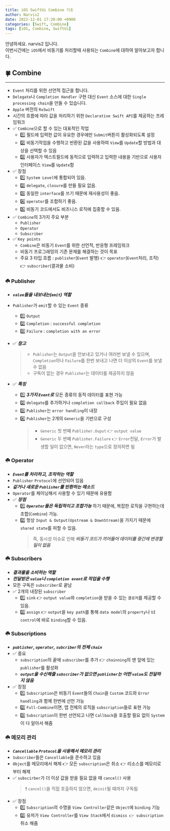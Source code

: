 ```yaml
---
title: iOS SwiftUi Combine 기초
author: Narvis2
date: 2022-12-01 17:20:00 +0900
categories: [Swift, Combine]
tags: [iOS, Combine, SwiftUi]
---
```


안녕하세요. narvis2 입니다.  
이번시간에는 `iOS`에서 비동기를 처리할때 사용되는 `Combine`에 대하여 알아보고자 합니다.

## 🍀 Combine

---

- `Event` 처리를 위한 선언적 접근을 합니다.
- `Delegate`나 `Completion Handler` 구현 대신 `Event` 소스에 대한 `Single processing chain`을 만들 수 있습니다.
- `Apple` 버전의 `RxSwift`
- 시간의 흐름에 따라 값을 처리하기 위한 `Declarative Swift API`를 제공하는 프레임워크
- ✅ `Combine`으로 할 수 있는 대표적인 작업
  - 1️⃣ 필드에 입력한 값이 유요한 경우에만 `Submit`버튼이 활성화되도록 설정
  - 2️⃣ 비동기작업을 수행하고 반환된 값을 사용하여 `View`를 `Update`할 방법과 대상을 선택할 수 있음
  - 3️⃣ 사용자가 텍스트필드에 동적으로 입력하고 입력한 내용을 기반으로 사용자 인터페이스 `View`를 `Update`함
- ✅ 장점
  - 1️⃣ `System Level`에 통합되어 있음.
  - 2️⃣ `delegate`, `closure`를 만들 필요 없음.
  - 3️⃣ 동일한 `interface`를 쓰기 때문에 재사용성이 좋음.
  - 4️⃣ `operator`를 조합하기 좋음.
  - 5️⃣ 비동기 코드에서도 비즈니스 로직에 집중할 수 있음.
- ✅ `Combine`의 3가지 주요 부분
  - `Publisher`
  - `Operator`
  - `Subscriber`
- ✅ `Key points`
  - `Combine`은 비동기 `Event`를 위한 선언적, 반응형 프레임워크
  - 비동기 프로그래밍의 기존 문제를 해결하는 것이 목표
  - 주요 3 타입 흐름 : `publisher`(`Event` 발행) 👉 `operator`(`Event`처리, 조작) 👉 `subscriber`(결과물 소비)

### ☘️ Publisher

- **_`value`들을 내보내는(`emit`) 역할_**
- `Publisher`가 `emit`할 수 있는 `Event` 종류
  - 1️⃣ `Output`
  - 2️⃣ `Completion` : `successful completion`
  - 3️⃣ `Failure` : `completion with an error`
- ✅ **_참고_**

  > - `Publisher`는 `Output`을 안보내고 있거나 여러번 보낼 수 있으며, `Completion`이나 `Failure`를 한번 보내고 나면 더 이상의 `Event`를 보낼 수 없음
  > - 구독이 없는 경우 `Publisher`는 데이터를 제공하지 않음

- ✅ **_특징_**
  - 1️⃣ **_3가지 `Event`로_** 모든 종류의 동적 데이터를 표현 가능
  - 2️⃣ `delegate`를 추가하거나 `completion callback` 주입이 필요 없음
  - 3️⃣ `Publisher`는 `error handling`이 내장
  - 4️⃣ `Publisher`는 2개의 `Generic`을 기반으로 구성
    > - `Generic` 첫 번째 `Publisher.Ouput` 👉 `output value`
    > - `Generic` 두 번째 `Publisher.Failure` 👉 `Error`전달, `Error`가 발생할 일이 없으면, `Never`라는 `type`으로 정의하면 됨

### ☘️ Operator

- **_`Event`를 처리하고, 조작하는 역할_**
- `Publisher` `Protocol`에 선언되어 있음
- **_같거나 새로운 `Publisher`를 반환하는 메소드_**
- `Operator`를 체이닝해서 사용할 수 있기 때문에 유용함
- ✅ **_장점_**
  - 1️⃣ **_`Operator`들은 독립적이고 조합가능_** 하기 때문에, 복잡한 로직을 구현하는데 조합(`Combine`) 가능.
  - 2️⃣ 항상 `Input & Output(Upstream & DownStream)`을 가지기 때문에 `shared state`를 피할 수 있음.
    > 즉, 동시성 이슈로 인해 **_비동기 코드가 끼어들어 데이터를 중간에 변경할 일이 없음_**

### ☘️ Subscribers

- **_결과물을 소비하는 역할_**
- **_전달받은 `value`나 `completion event`로 작업을 수행_**
- 모든 구독은 `subscriber`로 끝남
- ✅ 2개의 내장된 `subscriber`
  - 1️⃣ `sink` 👉 `output value`와 `completion`을 받을 수 있는 `클로저`를 제공할 수 있음.
  - 2️⃣ `assign` 👉 `output`을 `key path`를 통해 `data model`의 `property`나 `UI control`에 바로 `binding`할 수 있음.

### ☘️ Subscriptions

- **_`publisher`, `operator`, `subcriber`의 전체 `chain`_**
- ✅ 중요
  - `subscription`의 끝에 `subscriber`를 추가 👉 `chainning`의 맨 앞에 있는 `publisher`를 활성화
  - **_`output`을 수신해줄 `subscriber`가 없으면 `publisher`는 어떤 `value`도 전달하지 않음_**
- ✅ 장점
  - 1️⃣ `Subscription`은 비동기 `Event`들의 `Chain`을 `Custom` 코드와 `Error handling`과 함께 한번에 선언 가능
  - 2️⃣ `Full-Combine`이면, 앱 전체의 로직을 `subscription`들로 표현 가능
  - 3️⃣ `Subscription`이 한번 선언되고 나면 `Callback`을 호출할 필요 없이 `System`이 다 알아서 해줌

### ☘️ 메모리 관리

- **_`Cancellable` `Protocol`을 사용해서 메모리 관리_**
- `Subscriber`들은 `Cancellable`을 준수하고 있음
- `Object`를 메모리에서 해제 👉 모든 `subscription`은 취소 👉 리소스를 메모리로부터 해제
- ✅ `subscirber`가 더 이상 값을 받을 필요 없을 때 `cancel()` 사용
  > ❗️ `cancel()`을 직접 호출하지 않으면, `deinit`될 때까지 구독됨
- ✅ 장점
  - 1️⃣ `Subscription`의 수명을 `View Controller`같은 `Object`에 `binding` 기능
  - 2️⃣ 유저가 `View Controller`를 `View Stack`에서 `dismiss 👉 subscription` 취소 해줌
